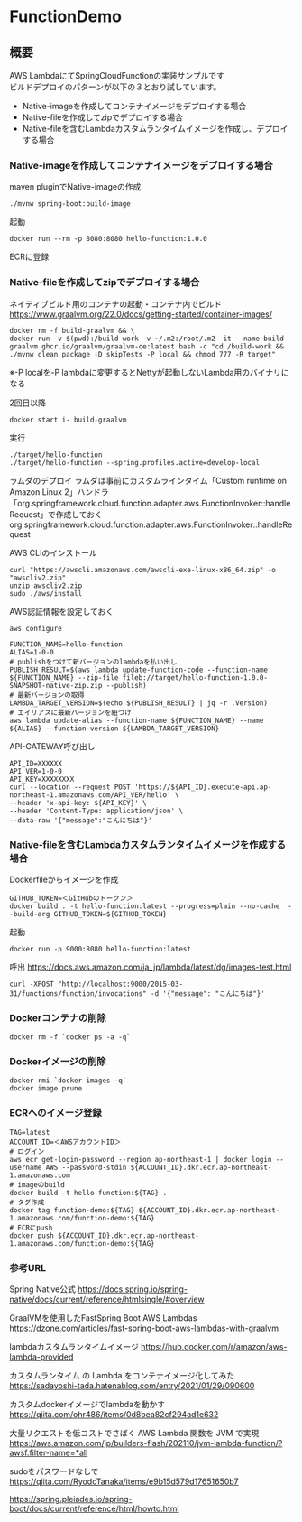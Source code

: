 # FunctionDemo

## 概要
AWS LambdaにてSpringCloudFunctionの実装サンプルです  
ビルドデプロイのパターンが以下の３とおり試しています。
- Native-imageを作成してコンテナイメージをデプロイする場合
- Native-fileを作成してzipでデプロイする場合
- Native-fileを含むLambdaカスタムランタイムイメージを作成し、デプロイする場合

### Native-imageを作成してコンテナイメージをデプロイする場合
maven pluginでNative-imageの作成
~~~
./mvnw spring-boot:build-image
~~~
起動
~~~
docker run --rm -p 8080:8080 hello-function:1.0.0
~~~
ECRに登録

### Native-fileを作成してzipでデプロイする場合
ネイティブビルド用のコンテナの起動・コンテナ内でビルド
https://www.graalvm.org/22.0/docs/getting-started/container-images/
~~~
docker rm -f build-graalvm && \
docker run -v $(pwd):/build-work -v ~/.m2:/root/.m2 -it --name build-graalvm ghcr.io/graalvm/graalvm-ce:latest bash -c "cd /build-work && ./mvnw clean package -D skipTests -P local && chmod 777 -R target"
~~~
※-P localを-P lambdaに変更するとNettyが起動しないLambda用のバイナリになる

2回目以降
~~~
docker start i- build-graalvm
~~~

実行
~~~
./target/hello-function
./target/hello-function --spring.profiles.active=develop-local
~~~


ラムダのデプロイ
ラムダは事前にカスタムラインタイム「Custom runtime on Amazon Linux 2」ハンドラ「org.springframework.cloud.function.adapter.aws.FunctionInvoker::handleRequest」で作成しておく
org.springframework.cloud.function.adapter.aws.FunctionInvoker::handleRequest

AWS CLIのインストール
~~~
curl "https://awscli.amazonaws.com/awscli-exe-linux-x86_64.zip" -o "awscliv2.zip"
unzip awscliv2.zip
sudo ./aws/install
~~~

AWS認証情報を設定しておく
~~~
aws configure
~~~

~~~
FUNCTION_NAME=hello-function
ALIAS=1-0-0
# publishをつけて新バージョンのlambdaを払い出し
PUBLISH_RESULT=$(aws lambda update-function-code --function-name ${FUNCTION_NAME} --zip-file fileb://target/hello-function-1.0.0-SNAPSHOT-native-zip.zip --publish)
# 最新バージョンの取得
LAMBDA_TARGET_VERSION=$(echo ${PUBLISH_RESULT} | jq -r .Version)
# エイリアスに最新バージョンを紐づけ
aws lambda update-alias --function-name ${FUNCTION_NAME} --name ${ALIAS} --function-version ${LAMBDA_TARGET_VERSION}
~~~

API-GATEWAY呼び出し
~~~
API_ID=XXXXXX
API_VER=1-0-0
API_KEY=XXXXXXXX
curl --location --request POST 'https://${API_ID}.execute-api.ap-northeast-1.amazonaws.com/API_VER/hello' \
--header 'x-api-key: ${API_KEY}' \
--header 'Content-Type: application/json' \
--data-raw '{"message":"こんにちは"}'
~~~


### Native-fileを含むLambdaカスタムランタイムイメージを作成する場合
Dockerfileからイメージを作成
~~~
GITHUB_TOKEN=＜GitHubのトークン＞
docker build . -t hello-function:latest --progress=plain --no-cache  --build-arg GITHUB_TOKEN=${GITHUB_TOKEN}
~~~

起動
~~~
docker run -p 9000:8080 hello-function:latest
~~~
呼出
https://docs.aws.amazon.com/ja_jp/lambda/latest/dg/images-test.html
~~~
curl -XPOST "http://localhost:9000/2015-03-31/functions/function/invocations" -d '{"message": "こんにちは"}'
~~~

### Dockerコンテナの削除
~~~
docker rm -f `docker ps -a -q`
~~~

### Dockerイメージの削除
~~~
docker rmi `docker images -q`
docker image prune
~~~

### ECRへのイメージ登録
~~~
TAG=latest
ACCOUNT_ID=＜AWSアカウントID＞
# ログイン
aws ecr get-login-password --region ap-northeast-1 | docker login --username AWS --password-stdin ${ACCOUNT_ID}.dkr.ecr.ap-northeast-1.amazonaws.com
# imageのbuild
docker build -t hello-function:${TAG} .
# タグ作成
docker tag function-demo:${TAG} ${ACCOUNT_ID}.dkr.ecr.ap-northeast-1.amazonaws.com/function-demo:${TAG}
# ECRにpush
docker push ${ACCOUNT_ID}.dkr.ecr.ap-northeast-1.amazonaws.com/function-demo:${TAG}
~~~



### 参考URL
Spring Native公式
https://docs.spring.io/spring-native/docs/current/reference/htmlsingle/#overview

GraalVMを使用したFastSpring Boot AWS Lambdas
https://dzone.com/articles/fast-spring-boot-aws-lambdas-with-graalvm

lambdaカスタムランタイムイメージ
https://hub.docker.com/r/amazon/aws-lambda-provided

カスタムランタイム の Lambda をコンテナイメージ化してみた
https://sadayoshi-tada.hatenablog.com/entry/2021/01/29/090600

カスタムdockerイメージでlambdaを動かす
https://qiita.com/ohr486/items/0d8bea82cf294ad1e632

大量リクエストを低コストでさばく AWS Lambda 関数を JVM で実現
https://aws.amazon.com/jp/builders-flash/202110/jvm-lambda-function/?awsf.filter-name=*all

sudoをパスワードなしで
https://qiita.com/RyodoTanaka/items/e9b15d579d17651650b7

https://spring.pleiades.io/spring-boot/docs/current/reference/html/howto.html